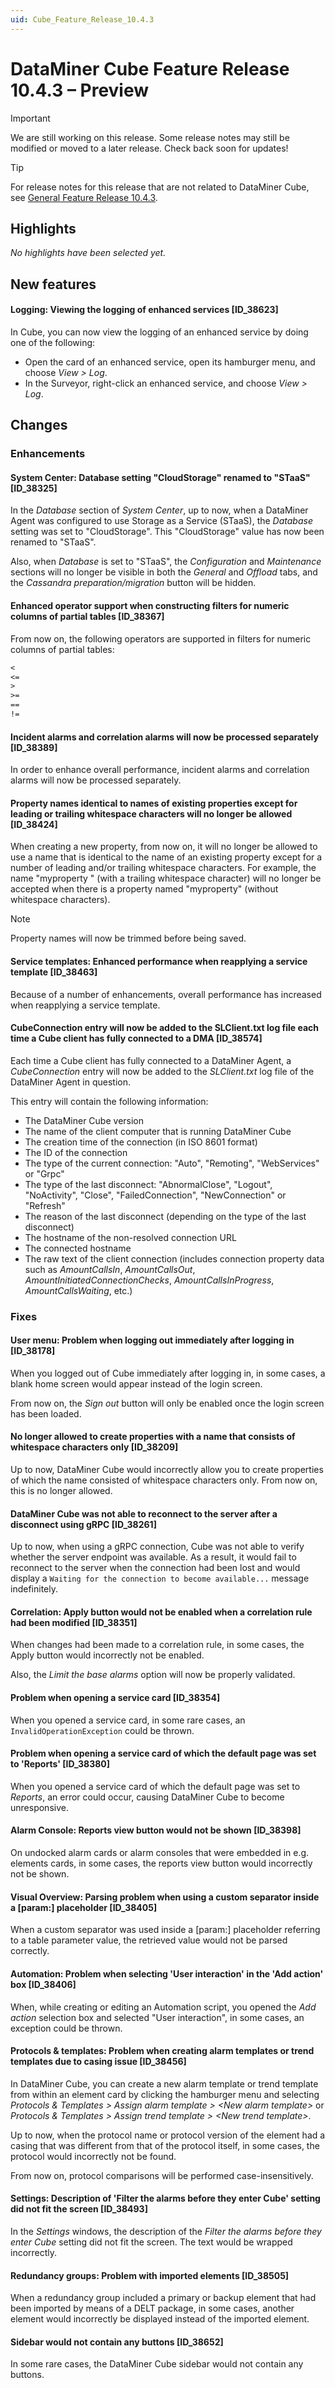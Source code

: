 ```yaml
---
uid: Cube_Feature_Release_10.4.3
---
```


# DataMiner Cube Feature Release 10.4.3 – Preview

> [!IMPORTANT]
> We are still working on this release. Some release notes may still be modified or moved to a later release. Check back soon for updates!

> [!TIP]
> For release notes for this release that are not related to DataMiner Cube, see [General Feature Release 10.4.3](xref:General_Feature_Release_10.4.3).

## Highlights

*No highlights have been selected yet.*

## New features

#### Logging: Viewing the logging of enhanced services [ID_38623]

<!-- MR 10.2.0 [CU22]/10.3.0 [CU12]/10.4.0 [CU0] - FR 10.4.3 -->

In Cube, you can now view the logging of an enhanced service by doing one of the following:

- Open the card of an enhanced service, open its hamburger menu, and choose *View > Log*.
- In the Surveyor, right-click an enhanced service, and choose *View > Log*.

## Changes

### Enhancements

#### System Center: Database setting "CloudStorage" renamed to "STaaS" [ID_38325]

<!-- MR 10.2.0 [CU22]/10.3.0 [CU12]/10.4.0 [CU0] - FR 10.4.3 -->

In the *Database* section of *System Center*, up to now, when a DataMiner Agent was configured to use Storage as a Service (STaaS), the *Database* setting was set to "CloudStorage". This "CloudStorage" value has now been renamed to "STaaS".

Also, when *Database* is set to "STaaS", the *Configuration* and *Maintenance* sections will no longer be visible in both the *General* and *Offload* tabs, and the *Cassandra preparation/migration* button will be hidden.

#### Enhanced operator support when constructing filters for numeric columns of partial tables [ID_38367]

<!-- MR 10.2.0 [CU22]/10.3.0 [CU12]/10.4.0 [CU0] - FR 10.4.3 -->

From now on, the following operators are supported in filters for numeric columns of partial tables:

```txt
<
<=
>
>=
==
!=
```

#### Incident alarms and correlation alarms will now be processed separately [ID_38389]

<!-- MR 10.2.0 [CU22]/10.3.0 [CU12]/10.4.0 [CU0] - FR 10.4.3 -->

In order to enhance overall performance, incident alarms and correlation alarms will now be processed separately.

#### Property names identical to names of existing properties except for leading or trailing whitespace characters will no longer be allowed [ID_38424]

<!-- MR 10.2.0 [CU22]/10.3.0 [CU12]/10.4.0 [CU0] - FR 10.4.3 -->

When creating a new property, from now on, it will no longer be allowed to use a name that is identical to the name of an existing property except for a number of leading and/or trailing whitespace characters. For example, the name "myproperty " (with a trailing whitespace character) will no longer be accepted when there is a property named "myproperty" (without whitespace characters).

> [!NOTE]
> Property names will now be trimmed before being saved.

#### Service templates: Enhanced performance when reapplying a service template [ID_38463]

<!-- MR 10.2.0 [CU22]/10.3.0 [CU12]/10.4.0 [CU0] - FR 10.4.3 -->

Because of a number of enhancements, overall performance has increased when reapplying a service template.

#### CubeConnection entry will now be added to the SLClient.txt log file each time a Cube client has fully connected to a DMA [ID_38574]

<!-- MR 10.2.0 [CU22]/10.3.0 [CU12]/10.4.0 [CU0] - FR 10.4.3 -->

Each time a Cube client has fully connected to a DataMiner Agent, a *CubeConnection* entry will now be added to the *SLClient.txt* log file of the DataMiner Agent in question.

This entry will contain the following information:

- The DataMiner Cube version
- The name of the client computer that is running DataMiner Cube
- The creation time of the connection (in ISO 8601 format)
- The ID of the connection
- The type of the current connection: "Auto", "Remoting", "WebServices" or "Grpc"
- The type of the last disconnect: "AbnormalClose", "Logout", "NoActivity", "Close", "FailedConnection", "NewConnection" or "Refresh"
- The reason of the last disconnect (depending on the type of the last disconnect)
- The hostname of the non-resolved connection URL
- The connected hostname
- The raw text of the client connection (includes connection property data such as *AmountCallsIn*, *AmountCallsOut*, *AmountInitiatedConnectionChecks*, *AmountCallsInProgress*, *AmountCallsWaiting*, etc.)

### Fixes

#### User menu: Problem when logging out immediately after logging in [ID_38178]

<!-- MR 10.2.0 [CU22]/10.3.0 [CU12]/10.4.0 [CU0] - FR 10.4.3 -->

When you logged out of Cube immediately after logging in, in some cases, a blank home screen would appear instead of the login screen.

From now on, the *Sign out* button will only be enabled once the login screen has been loaded.

#### No longer allowed to create properties with a name that consists of whitespace characters only [ID_38209]

<!-- MR 10.2.0 [CU22]/10.3.0 [CU12]/10.4.0 [CU0] - FR 10.4.3 -->

Up to now, DataMiner Cube would incorrectly allow you to create properties of which the name consisted of whitespace characters only. From now on, this is no longer allowed.

#### DataMiner Cube was not able to reconnect to the server after a disconnect using gRPC [ID_38261]

<!-- MR 10.2.0 [CU22]/10.3.0 [CU11]/10.4.0 [CU0] - FR 10.4.2 -->

Up to now, when using a gRPC connection, Cube was not able to verify whether the server endpoint was available. As a result, it would fail to reconnect to the server when the connection had been lost and would display a `Waiting for the connection to become available...` message indefinitely.

#### Correlation: Apply button would not be enabled when a correlation rule had been modified [ID_38351]

<!-- MR 10.2.0 [CU22]/10.3.0 [CU12]/10.4.0 [CU0] - FR 10.4.3 -->

When changes had been made to a correlation rule, in some cases, the Apply button would incorrectly not be enabled.

Also, the *Limit the base alarms* option will now be properly validated.

#### Problem when opening a service card [ID_38354]

<!-- MR 10.2.0 [CU22]/10.3.0 [CU12]/10.4.0 [CU0] - FR 10.4.3 -->

When you opened a service card, in some rare cases, an `InvalidOperationException` could be thrown.

#### Problem when opening a service card of which the default page was set to 'Reports' [ID_38380]

<!-- MR 10.2.0 [CU22]/10.3.0 [CU12]/10.4.0 [CU0] - FR 10.4.3 -->

When you opened a service card of which the default page was set to *Reports*, an error could occur, causing DataMiner Cube to become unresponsive.

#### Alarm Console: Reports view button would not be shown [ID_38398]

<!-- MR 10.2.0 [CU22]/10.3.0 [CU12]/10.4.0 [CU0] - FR 10.4.3 -->

On undocked alarm cards or alarm consoles that were embedded in e.g. elements cards, in some cases, the reports view button would incorrectly not be shown.

#### Visual Overview: Parsing problem when using a custom separator inside a [param:] placeholder [ID_38405]

<!-- MR 10.2.0 [CU22]/10.3.0 [CU12]/10.4.0 [CU0] - FR 10.4.3 -->

When a custom separator was used inside a [param:] placeholder referring to a table parameter value, the retrieved value would not be parsed correctly.

#### Automation: Problem when selecting 'User interaction' in the 'Add action' box [ID_38406]

<!-- MR 10.2.0 [CU22]/10.3.0 [CU12]/10.4.0 [CU0] - FR 10.4.3 -->

When, while creating or editing an Automation script, you opened the *Add action* selection box and selected "User interaction", in some cases, an exception could be thrown.

#### Protocols & templates: Problem when creating alarm templates or trend templates due to casing issue [ID_38456]

<!-- MR 10.2.0 [CU22]/10.3.0 [CU12]/10.4.0 [CU0] - FR 10.4.3 -->

In DataMiner Cube, you can create a new alarm template or trend template from within an element card by clicking the hamburger menu and selecting *Protocols & Templates > Assign alarm template > \<New alarm template\>* or *Protocols & Templates > Assign trend template > \<New trend template\>*.

Up to now, when the protocol name or protocol version of the element had a casing that was different from that of the protocol itself, in some cases, the protocol would incorrectly not be found.

From now on, protocol comparisons will be performed case-insensitively.

#### Settings: Description of 'Filter the alarms before they enter Cube' setting did not fit the screen [ID_38493]

<!-- MR 10.2.0 [CU22]/10.3.0 [CU12]/10.4.0 [CU0] - FR 10.4.3 -->

In the *Settings* windows, the description of the *Filter the alarms before they enter Cube* setting did not fit the screen. The text would be wrapped incorrectly.

#### Redundancy groups: Problem with imported elements [ID_38505]

<!-- MR 10.2.0 [CU22]/10.3.0 [CU12]/10.4.0 [CU0] - FR 10.4.3 -->

When a redundancy group included a primary or backup element that had been imported by means of a DELT package, in some cases, another element would incorrectly be displayed instead of the imported element.

#### Sidebar would not contain any buttons [ID_38652]

<!-- MR 10.2.0 [CU22]/10.3.0 [CU12]/10.4.0 [CU0] - FR 10.4.3 -->

In some rare cases, the DataMiner Cube sidebar would not contain any buttons.
